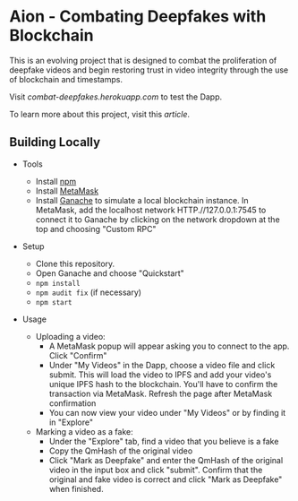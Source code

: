 # Aion - Combating Deepfakes with Blockchain

This is an evolving project that is designed to combat the proliferation of deepfake videos and begin restoring trust in video integrity through the use of blockchain and timestamps. 

Visit *combat-deepfakes.herokuapp.com* to test the Dapp. 

To learn more about this project, visit this *article*. 

## Building Locally

- Tools
	- Install [npm](https://nodejs.org/en/download/)
	- Install [MetaMask](https://metamask.io/)
	- Install [Ganache](https://www.trufflesuite.com/ganache) to simulate a local blockchain instance. In MetaMask, add the localhost network HTTP.//127.0.0.1:7545 to connect it to Ganache by clicking on the network dropdown at the top and choosing "Custom RPC"

- Setup
	- Clone this repository. 
	- Open Ganache and choose "Quickstart"
	- `npm install`
	- `npm audit fix` (if necessary)
	- `npm start`

- Usage
	- Uploading a video: 
		- A MetaMask popup will appear asking you to connect to the app. Click "Confirm"
		- Under "My Videos" in the Dapp, choose a video file and click submit. This will load the video to IPFS and add your video's unique IPFS hash to the blockchain. You'll have to confirm the transaction via MetaMask. Refresh the page after MetaMask confirmation
		- You can now view your video under "My Videos" or by finding it in "Explore"
	- Marking a video as a fake: 
		- Under the "Explore" tab, find a video that you believe is a fake
		- Copy the QmHash of the original video
		- Click "Mark as Deepfake" and enter the QmHash of the original video in the input box and click "submit". Confirm that the original and fake video is correct and click "Mark as Deepfake" when finished. 



